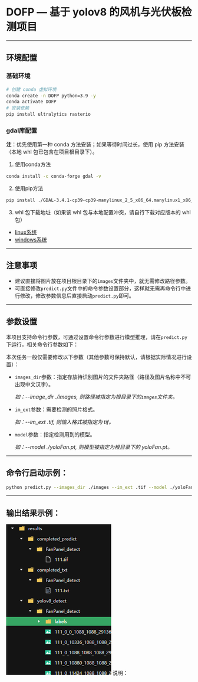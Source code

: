 # DOFP — 基于 yolov8 的风机与光伏板检测项目

---

## 环境配置

### 基础环境
```bash
# 创建 conda 虚拟环境
conda create -n DOFP python=3.9 -y
conda activate DOFP
# 安装依赖
pip install ultralytics rasterio
```

### gdal库配置
**注**：优先使用第一种 conda 方法安装；如果等待时间过长，使用 pip 方法安装（本地 whl 包已包含在项目根目录下）。

1. 使用conda方法
```bash
conda install -c conda-forge gdal -v
```
2. 使用pip方法
```bash
pip install ./GDAL-3.4.1-cp39-cp39-manylinux_2_5_x86_64.manylinux1_x86_64.whl
```
3. whl 包下载地址（如果该 whl 包与本地配置冲突，请自行下载对应版本的 whl 包）
- [linux系统](https://sourceforge.net/projects/gdal-wheels-for-linux/files/)
- [windows系统](https://github.com/cgohlke/geospatial-wheels)

---

## 注意事项
- 建议直接将图片放在项目根目录下的`images`文件夹中，就无需修改路径参数。
- 可直接修改`predict.py`文件中的命令参数设置部分，这样就无需再命令行中进行修改，修改参数信息后直接启动`predict.py`即可。

---

## 参数设置
本项目支持命令行参数，可通过设置命令行参数进行模型推理，请在`predict.py`下运行，相关命令行参数如下：

本次任务一般仅需要修改以下参数（其他参数可保持默认，请根据实际情况进行设置）：

- `images_dir`参数：指定存放待识别图片的文件夹路径（路径及图片名称中不可出现中文汉字）。

   *如：--image_dir ./images, 则路径被指定为根目录下的`images`文件夹。*

- `im_ext`参数：需要检测的照片格式。

   *如：--im_ext .tif, 则输入格式被指定为 tif。*

- `model`参数：指定检测用到的模型。

   *如：--model ./yoloFan.pt, 则模型被指定为根目录下的 yoloFan.pt。*

---

## 命令行启动示例：

```bash
python predict.py --images_dir ./images --im_ext .tif --model ./yoloFan.pt
```

---

## 输出结果示例：
![image-example](./assets/img.png)
说明：
